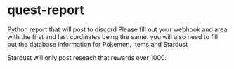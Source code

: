 # quest-report
Python report that will post to discord 
Please fill out your webhook and area with the first and last cordinates being the same.
you will also need to fill out the database information for Pokemon, Items and Stardust 

Stardust will only post reseach that rewards over 1000. 
